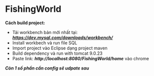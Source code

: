 <h1>FishingWorld</h1>

**Cách build project:**

+ Tải workbench bản mới nhất tại: ***https://dev.mysql.com/downloads/workbench/***
+ Install workbech và run file SQL
+ Import project vào Eclipse dạng project maven
+ Build dependency và run with tomcat 9.0.23
+ Paste link: ***http://localhost:8080/FishingWorld/home*** vào chrome

***Còn 1 số phần cần config sẽ udpate sau***
